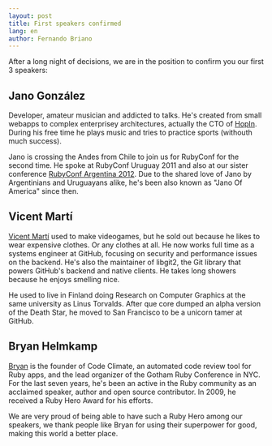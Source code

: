 ```yaml
---
layout: post
title: First speakers confirmed
lang: en
author: Fernando Briano
---
```

After a long night of decisions, we are in the position to confirm you our first 3 speakers:

## Jano González

Developer, amateur musician and addicted to talks. He's created from small webapps to complex enterprisey architectures, actually the CTO of [HopIn](http://hop.in). During his free time he plays music and tries to practice sports (withouth much success).

Jano is crossing the Andes from Chile to join us for RubyConf for the second time. He spoke at RubyConf Uruguay 2011 and also at our sister conference [RubyConf Argentina 2012](http://rubyconfargentina.org). Due to the shared love of Jano by Argentinians and Uruguayans alike, he's been also known as "Jano Of America" since then.

## Vicent Martí

[Vicent Martí](http://twitter.com/vmg) used to make videogames, but he sold out because he likes to wear expensive clothes. Or any clothes at all. He now works full time as a systems engineer at GitHub, focusing on security and performance issues on the backend. He's also the maintainer of libgit2, the Git library that powers GitHub's backend and native clients. He takes long showers because he enjoys smelling nice.

He used to live in Finland doing Research on Computer Graphics at the same university as Linus Torvalds. After que core dumped an alpha version of the Death Star, he moved to San Francisco to be a unicorn tamer at GitHub.

## Bryan Helmkamp

[Bryan](http://twitter.com/brynary) is the founder of Code Climate, an automated code review tool for Ruby apps, and the lead organizer of the Gotham Ruby Conference in NYC. For the last seven years, he's been an active in the Ruby community as an acclaimed speaker, author and open source contributor. In 2009, he received a Ruby Hero Award for his efforts.

We are very proud of being able to have such a Ruby Hero among our speakers, we thank people like Bryan for using their superpower for good, making this world a better place.
